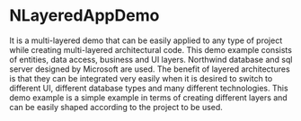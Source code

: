 # NLayeredAppDemo
It is a multi-layered demo that can be easily applied to any type of project while creating multi-layered architectural code.
This demo example consists of entities, data access, business and UI layers.
Northwind database and sql server designed by Microsoft are used.
The benefit of layered architectures is that they can be integrated very easily when it is desired to switch to different UI, different database types and many different technologies.
This demo example is a simple example in terms of creating different layers and can be easily shaped according to the project to be used.
